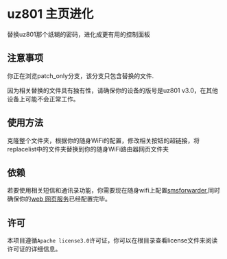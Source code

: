 # uz801 主页进化
替换uz801那个纸糊的密码，进化成更有用的控制面板

## 注意事项
你正在浏览patch_only分支，该分支只包含替换的文件.

因为相关替换的文件具有独有性，请确保你的设备的版号是uz801 v3.0，在其他设备上可能不会正常工作。

## 使用方法
克隆整个文件夹，根据你的随身WiFi的配置，修改相关按钮的超链接，将replacelist中的文件夹替换到你的随身WiFi路由器网页文件夹

## 依赖
若要使用相关短信和通讯录功能，你需要现在随身wifi上配置[smsforwarder](https://gitee.com/pp/SmsForwarder),同时确保你的[web 网页服务](https://gitee.com/pp/SmsForwarder/wikis/pages?sort_id=5944895&doc_id=1821427#来自机油开发的-web客户端)已经配置完毕。

## 许可
本项目遵循`Apache license3.0`许可证，你可以在根目录查看license文件来阅读许可证的详细信息。